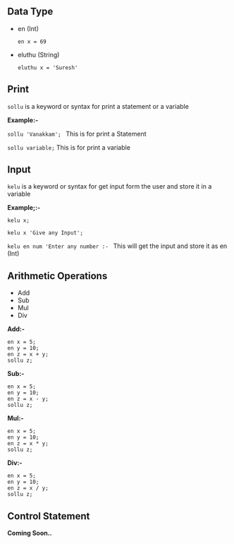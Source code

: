 ## Data Type

- en (Int)
  
  ```en x = 69```
  
- eluthu (String)
  
  ```eluthu x = 'Suresh'```

## Print

`sollu` is a keyword or syntax for print a statement or a variable 

**Example:-**

```sollu 'Vanakkam'; ```
This is for print a Statement

```sollu variable;```
This is for print a variable

## Input

`kelu` is a keyword or syntax for get input form the user and store it in a variable

**Example;:-**

```kelu x;```

```kelu x 'Give any Input';```

```kelu en num 'Enter any number :- ```
This will get the input and store it as en (Int)

## Arithmetic Operations

- Add
- Sub
- Mul
- Div

**Add:-**

```
en x = 5;
en y = 10;
en z = x + y;
sollu z;
```

**Sub:-**

```
en x = 5;
en y = 10;
en z = x - y;
sollu z;
```

**Mul:-**

```
en x = 5;
en y = 10;
en z = x * y;
sollu z;
```

**Div:-**

```
en x = 5;
en y = 10;
en z = x / y;
sollu z;
```

## Control Statement

**Coming Soon..**
